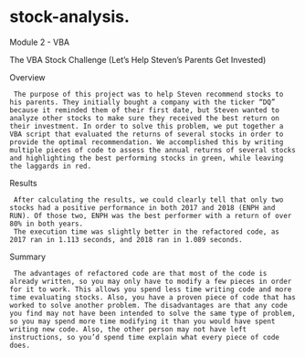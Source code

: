 # stock-analysis.
Module 2 - VBA

The VBA Stock Challenge (Let’s Help Steven’s Parents Get Invested)


Overview

     The purpose of this project was to help Steven recommend stocks to his parents. They initially bought a company with the ticker “DQ” because it reminded them of their first date, but Steven wanted to analyze other stocks to make sure they received the best return on their investment. In order to solve this problem, we put together a VBA script that evaluated the returns of several stocks in order to provide the optimal recommendation. We accomplished this by writing multiple pieces of code to assess the annual returns of several stocks and highlighting the best performing stocks in green, while leaving the laggards in red. 


Results

     After calculating the results, we could clearly tell that only two stocks had a positive performance in both 2017 and 2018 (ENPH and RUN). Of those two, ENPH was the best performer with a return of over 80% in both years.
     The execution time was slightly better in the refactored code, as 2017 ran in 1.113 seconds, and 2018 ran in 1.089 seconds.
     
     
Summary

     The advantages of refactored code are that most of the code is already written, so you may only have to modify a few pieces in order for it to work. This allows you spend less time writing code and more time evaluating stocks. Also, you have a proven piece of code that has worked to solve another problem. The disadvantages are that any code you find may not have been intended to solve the same type of problem, so you may spend more time modifying it than you would have spent writing new code. Also, the other person may not have left instructions, so you’d spend time explain what every piece of code does.
